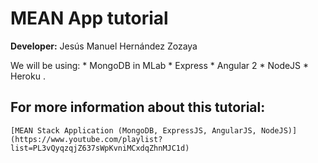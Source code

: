 # MEAN App tutorial 

__Developer:__ Jesús Manuel Hernández Zozaya

We will be using:
    * MongoDB in MLab
    * Express
    * Angular 2
    * NodeJS
    * Heroku
.

## For more information about this tutorial:
    [MEAN Stack Application (MongoDB, ExpressJS, AngularJS, NodeJS)](https://www.youtube.com/playlist?list=PL3vQyqzqjZ637sWpKvniMCxdqZhnMJC1d)
